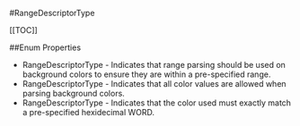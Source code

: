 #RangeDescriptorType

[[TOC]]

##Enum Properties 

* RangeDescriptorType -  Indicates that range parsing should be used on background colors to ensure they are within a pre-specified range. 
* RangeDescriptorType -  Indicates that all color values are allowed when parsing background colors. 
* RangeDescriptorType -  Indicates that the color used must exactly match a pre-specified hexidecimal WORD. 
